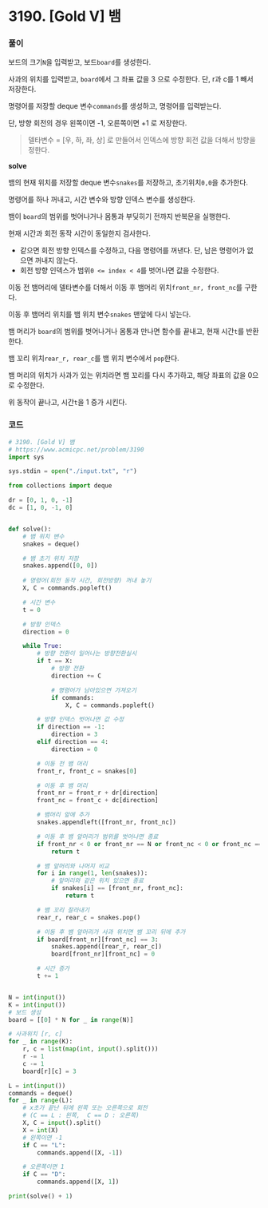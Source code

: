 # 3190. [Gold V] 뱀

### 풀이

보드의 크기`N`을 입력받고, 보드`board`를 생성한다.

사과의 위치를 입력받고, `board`에서 그 좌표 값을 3 으로 수정한다. 단, r과 c를 1 빼서 저장한다.

명령어를 저장할 deque 변수`commands`를 생성하고, 명령어를 입력받는다.

단, 방향 회전의 경우 왼쪽이면 -1, 오른쪽이면 +1 로 저장한다.

> 델타변수 = [우, 하, 좌, 상] 로 만들어서 인덱스에 방향 회전 값을 더해서 방향을 정한다.

__solve__

뱀의 현재 위치를 저장할 deque 변수`snakes`를 저장하고, 초기위치`0,0`을 추가한다.

명령어를 하나 꺼내고, 시간 변수와 방향 인덱스 변수를 생성한다.

뱀이 `board`의 범위를 벗어나거나 몸통과 부딪히기 전까지 반복문을 실행한다.

현재 시간과 회전 동작 시간이 동일한지 검사한다. 

- 같으면 회전 방향 인덱스를 수정하고, 다음 명령어를 꺼낸다. 단, 남은 명령어가 없으면 꺼내지 않는다.
- 회전 방향 인덱스가 범위`0 <= index < 4`를 벗어나면 값을 수정한다.

이동 전 뱀머리에 델타변수를 더해서 이동 후 뱀머리 위치`front_nr, front_nc`를 구한다. 

이동 후 뱀머리 위치를 뱀 위치 변수`snakes` 맨앞에 다시 넣는다.

뱀 머리가 `board`의 범위를 벗어나거나 몸통과 만나면 함수를 끝내고, 현재 시간`t`를 반환한다.

뱀 꼬리 위치`rear_r, rear_c`를 뱀 위치 변수에서 `pop`한다.

뱀 머리의 위치가 사과가 있는 위치라면 뱀 꼬리를 다시 추가하고, 해당 좌표의 값을 0으로 수정한다.

위 동작이 끝나고, 시간`t`을 1 증가 시킨다.

### 코드

```python
# 3190. [Gold V] 뱀
# https://www.acmicpc.net/problem/3190
import sys

sys.stdin = open("./input.txt", "r")

from collections import deque

dr = [0, 1, 0, -1]
dc = [1, 0, -1, 0]


def solve():
	# 뱀 위치 변수
	snakes = deque()

	# 뱀 초기 위치 저장
	snakes.append([0, 0])
 
	# 명령어(회전 동작 시간, 회전방향) 꺼내 놓기
	X, C = commands.popleft()

	# 시간 변수
	t = 0

	# 방향 인덱스
	direction = 0

	while True:
		# 방향 전환이 일어나는 방향전환실시
		if t == X:
			# 방향 전환
			direction += C

			# 명령어가 남아있으면 가져오기
			if commands:
				X, C = commands.popleft()

		# 방향 인덱스 벗어나면 값 수정
		if direction == -1:
			direction = 3
		elif direction == 4:
			direction = 0

		# 이동 전 뱀 머리
		front_r, front_c = snakes[0]

		# 이동 후 뱀 머리
		front_nr = front_r + dr[direction]
		front_nc = front_c + dc[direction]

		# 뱀머리 앞에 추가
		snakes.appendleft([front_nr, front_nc])

		# 이동 후 뱀 앞머리가 범위를 벗어나면 종료
		if front_nr < 0 or front_nr == N or front_nc < 0 or front_nc == N:
			return t

		# 뱀 앞머리와 나머지 비교
		for i in range(1, len(snakes)):
			# 앞머리와 같은 위치 있으면 종료
			if snakes[i] == [front_nr, front_nc]:
				return t

		# 뱀 꼬리 잘라내기
		rear_r, rear_c = snakes.pop()

		# 이동 후 뱀 앞머리가 사과 위치면 뱀 꼬리 뒤에 추가
		if board[front_nr][front_nc] == 3:
			snakes.append([rear_r, rear_c])
			board[front_nr][front_nc] = 0

		# 시간 증가
		t += 1


N = int(input())
K = int(input())
# 보드 생성
board = [[0] * N for _ in range(N)]

# 사과위치 [r, c]
for _ in range(K):
	r, c = list(map(int, input().split()))
	r -= 1
	c -= 1
	board[r][c] = 3

L = int(input())
commands = deque()
for _ in range(L):
	# x초가 끝난 뒤에 왼쪽 또는 오른쪽으로 회전
	# (C == L : 왼쪽,  C == D : 오른쪽)
	X, C = input().split()
	X = int(X)
	# 왼쪽이면 -1
	if C == "L":
		commands.append([X, -1])

	# 오른쪽이면 1
	if C == "D":
		commands.append([X, 1])

print(solve() + 1)

```

